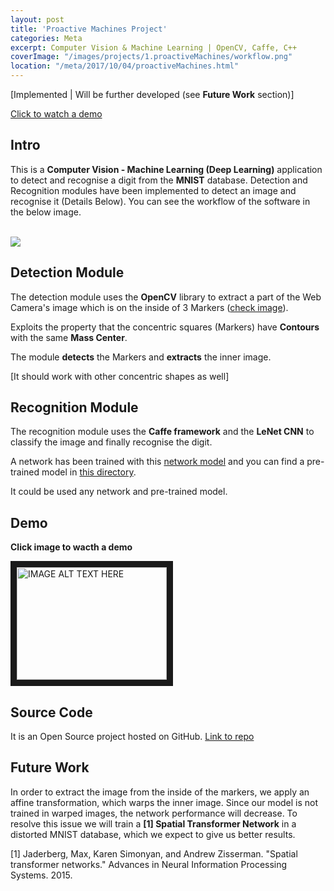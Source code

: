 ```yaml
---
layout: post
title: 'Proactive Machines Project'
categories: Meta
excerpt: Computer Vision & Machine Learning | OpenCV, Caffe, C++
coverImage: "/images/projects/1.proactiveMachines/workflow.png" 
location: "/meta/2017/10/04/proactiveMachines.html"
---
```

[Implemented \| Will be further developed (see **Future Work** section)]

[Click to watch a demo](http://www.youtube.com/watch?feature=player_embedded&v=2vS3Db4MVzU)

## Intro

This is a **Computer Vision - Machine Learning (Deep Learning)** application to detect and recognise a digit from the **MNIST** database. 
Detection and Recognition modules have been implemented to detect an image and recognise it (Details Below). 
You can see the workflow of the software in the below image.


<br/>

<img src="{{ site.github.url }}/images/projects/1.proactiveMachines/workflow.png " class="fit image">

<br />

## Detection Module
The detection module uses the **OpenCV** library to extract a part of the Web Camera's image which is on the inside of 3 Markers ([check image](https://github.com/pavlidischrs/proactiveMachines/blob/master/resourceFiles/testImages/0.jpg)). 

Exploits the property that the concentric squares (Markers) have **Contours** with the same **Mass Center**. 

The module **detects** the Markers and **extracts** the inner image. 

[It should work with other concentric shapes as well]

## Recognition Module

The recognition module uses the **Caffe framework** and the **LeNet CNN** to classify the image and finally recognise the digit.

A network has been trained with this [network model](https://github.com/pavlidischrs/proactiveMachines/blob/master/files/networkArchtecture.prototxt) and you can find a pre-trained model in [this directory](https://github.com/pavlidischrs/proactiveMachines/blob/master/files/).

It could be used any network and pre-trained model.


## Demo

**Click image to wacth a demo**

<a href="http://www.youtube.com/watch?feature=player_embedded&v=2vS3Db4MVzU
" target="_blank"><img src="http://img.youtube.com/vi/2vS3Db4MVzU/0.jpg" 
alt="IMAGE ALT TEXT HERE" width="240" height="180" border="10" /></a>


## Source Code
 
It is an Open Source project hosted on GitHub. [Link to repo](https://github.com/pavlidischrs/proactiveMachines)

## Future Work

In order to extract the image from the inside of the markers, we apply an affine transformation, which warps the inner image. Since our model is not trained in warped images, the network performance will decrease. To resolve this issue we will train a **[1] Spatial Transformer Network** in a distorted MNIST database, which we expect to give us better results.



[1] Jaderberg, Max, Karen Simonyan, and Andrew Zisserman. "Spatial transformer networks." Advances in Neural Information Processing Systems. 2015.




